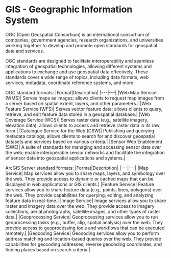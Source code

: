 # GIS - Geographic Information System

OGC (Open Geospatial Consortium) is an international consortium of companies, government agencies, research organizations, and universities working together to develop and promote open standards for geospatial data and services.

OGC standards are designed to facilitate interoperability and seamless integration of geospatial technologies, allowing different systems and applications to exchange and use geospatial data effectively. These standards cover a wide range of topics, including data formats, web services, metadata, coordinate reference systems, and more.

OGC standard formats:
|Format|Description|
|---|---|
|Web Map Service (WMS)| Serves maps as images; allows clients to request map images from a server based on spatial extent, layers, and other parameters.|
|Web Feature Service (WFS)| Serves vector feature data; allows clients to query, retrieve, and edit feature data stored in a geospatial database.|
|Web Coverage Service (WCS)| Serves raster data (e.g., satellite imagery, elevation data); allows clients to access and retrieve raster data in its raw form.|
|Catalogue Service for the Web (CSW)| Publishing and querying metadata catalogs; allows clients to search for and discover geospatial datasets and services based on various criteria.|
|Sensor Web Enablement (SWE)| A suite of standards for managing and accessing sensor data over the web; enable interoperable sensor networks and facilitate the integration of sensor data into geospatial applications and systems.|

ArcGIS Server standard formats:
|Format|Description|
|---|---|
|Map Service| Map services allow you to share maps, layers, and symbology over the web. They provide access to dynamic or cached maps that can be displayed in web applications or GIS clients.|
|Feature Service| Feature services allow you to share feature data (e.g., points, lines, polygons) over the web. They provide capabilities for querying, editing, and analyzing feature data in real-time.|
|Image Service| Image services allow you to share raster and imagery data over the web. They provide access to imagery collections, aerial photographs, satellite images, and other types of raster data.|
|Geoprocessing Service| Geoprocessing services allow you to run geoprocessing tasks (e.g., buffer, clip, spatial analysis) over the web. They provide access to geoprocessing tools and workflows that can be executed remotely.|
|Geocoding Service| Geocoding services allow you to perform address matching and location-based queries over the web. They provide capabilities for geocoding addresses, reverse geocoding coordinates, and finding places based on search criteria.|